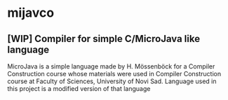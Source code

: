 # mijavco
## [WIP] Compiler for simple C/MicroJava like language

MicroJava is a simple language made by H. Mössenböck
for a Compiler Construction course whose materials were used in
Compiler Construction course at Faculty of Sciences, University of Novi Sad.
Language used in this project is a modified version of that language

